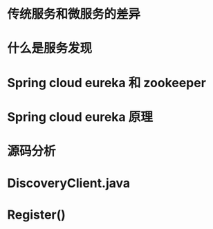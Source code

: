 

# 传统服务和微服务的差异
# 什么是服务发现
# Spring cloud eureka 和 zookeeper
# Spring cloud eureka 原理
# 源码分析
# DiscoveryClient.java
# Register()




